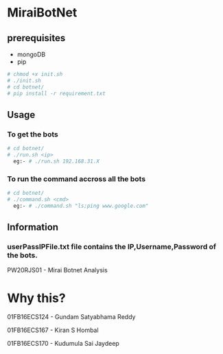 # MiraiBotNet

## prerequisites

 - mongoDB 
 - pip

```bash
# chmod +x init.sh
# ./init.sh
# cd botnet/
# pip install -r requirement.txt  
```
## Usage 

### To get the bots
```bash
# cd botnet/
# ./run.sh <ip> 
  eg:- # ./run.sh 192.168.31.X 
```

### To run the command accross all the bots
```bash
# cd botnet/
# ./command.sh <cmd> 
  eg:- # ./command.sh "ls;ping www.google.com"
```

## Information
### userPassIPFile.txt file contains the IP,Username,Password of the bots. 



PW20RJS01 - Mirai Botnet Analysis

# Why this?
01FB16ECS124 - Gundam Satyabhama Reddy

01FB16ECS167 - Kiran S Hombal

01FB16ECS170 - Kudumula Sai Jaydeep
